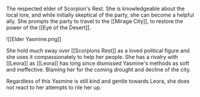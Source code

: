 The respected elder of Scorpion's Rest. She is knowledgeable about the local lore, and while initially skeptical of the party, she can become a helpful ally. She prompts the party to travel to the [[Mirage City]], to restore the power of the [[Eye of the Desert]].

![[Elder Yasmine.png]]

She hold much sway over [[Scorpions Rest]] as a loved political figure and she uses it compassionately to help her people. She has a rivalry with [[Leora]] as [[Leora]] has long since dismissed Yasmine's methods as soft and ineffective. Blaming her for the coming drought and decline of the city. 

Regardless of this Yasmine is still kind and gentle towards Leora, she does not react to her attempts to rile her up. 